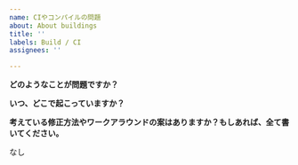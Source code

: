 ```yaml
---
name: CIやコンパイルの問題
about: About buildings
title: ''
labels: Build / CI
assignees: ''

---
```


**どのようなことが問題ですか？**
<!-- 例: scalafixがエラーを出してリリースが通らない -->

**いつ、どこで起こっていますか？**
<!-- 例: GitHub Actions -->

**考えている修正方法やワークアラウンドの案はありますか？もしあれば、全て書いてください。**

なし
